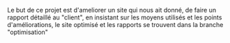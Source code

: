 Le but de ce projet est d'ameliorer un site qui nous ait donné, de faire un rapport détaillé au "client", en insistant sur les moyens utilisés et les points d'améliorations, le site optimisé et les rapports se trouvent dans la branche "optimisation"